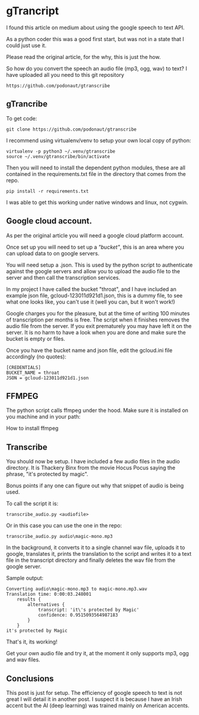 # gTrancript

I found this article on medium about using the google speech to text API.

As a python coder this was a good first start, but was not in a state that I could just use it.

Please read the original article, for the why, this is just the how.

So how do you convert the speech an audio file (mp3, ogg, wav) to text? I have uploaded all you need to this git repository
    
    https://github.com/podonaut/gtranscribe
    
## gTrancribe
To get code:

    git clone https://github.com/podonaut/gtranscribe
    
I recommend using virtualenv/venv to setup your own local copy of python:

    virtualenv -p python3 ~/.venv/gtranscribe
    source ~/.venv/gtranscribe/bin/activate
    
Then you will need to install the dependent python modules, these are all contained in the requirements.txt file in the directory that comes from the repo.

    pip install -r requirements.txt
    
I was able to get this working under native windows and linux, not cygwin.

## Google cloud account.

As per the original article you will need a google cloud platform account.

Once set up you will need to set up a _"bucket"_, this is an area where you can upload data to on google servers.

You will need setup a <credentials>.json. This is used by the python script to authenticate against the google servers and allow you to upload the audio file to the server and then call the transcription services.

In my project I have called the bucket "throat", and I have included an example json file, gcloud-123011d921d1.json, this is a dummy file, to see what one looks like, you can't use it (well you can, but it won't work!)

Google charges you for the pleasure, but at the time of writing 100 minutes of transcription per months is free. The script when it finishes removes the audio file from the server. If you exit prematurely you may have left it on the server. It is no harm to have a look when you are done and make sure the bucket is empty or files.

Once you have the bucket name and json file, edit the gcloud.ini file accordingly (no quotes):

    [CREDENTIALS]
    BUCKET_NAME = throat
    JSON = gcloud-123011d921d1.json

## FFMPEG

The python script calls ffmpeg under the hood. Make sure it is installed on you machine and in your path:

How to install ffmpeg

## Transcribe

You should now be setup. I have included a few audio files in the audio directory. It is Thackery Binx from the movie Hocus Pocus saying the phrase, "it's protected by magic".

Bonus points if any one can figure out why that snippet of audio is being used.

To call the script it is:

    transcribe_audio.py <audiofile>

Or in this case you can use the one in the repo:

    transcribe_audio.py audio\magic-mono.mp3

In the background, it converts it to a single channel wav file, uploads it to google, translates it, prints the translation to the script and writes it to a text file in the transcript directory and finally deletes the wav file from the google server.

Sample output:

    Converting audio\magic-mono.mp3 to magic-mono.mp3.wav
    Translation time: 0:00:03.248001
        results {
            alternatives {
                transcript: 'it\'s protected by Magic'
                confidence: 0.9515093564987183
            }
        }
    it's protected by Magic

That's it, its working!

Get your own audio file and try it, at the moment it only supports mp3, ogg and wav files.

## Conclusions
This post is just for setup. The efficiency of google speech to text is not great I will detail it in another post. I suspect it is because I have an Irish accent but the AI (deep learning) was trained mainly on American accents.
